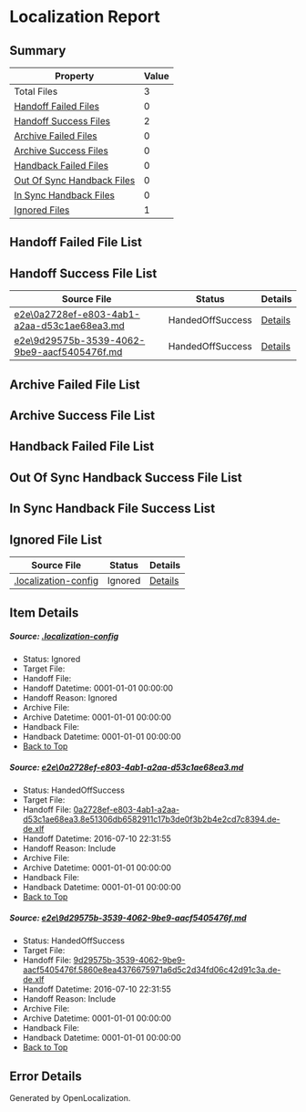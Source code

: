 # <a name='report-top'></a> Localization Report

## Summary
 Property | Value 
 -------- | ----- 
 Total Files | 3
[ Handoff Failed Files ](#handoff-failed-list)| 0
[ Handoff Success Files ](#handoff-success-list)| 2
[ Archive Failed Files ](#archive-failed-list)| 0
[ Archive Success Files ](#archive-success-list)| 0
[ Handback Failed Files ](#handback-failed-list)| 0
[ Out Of Sync Handback Files ](#outofsync-handback-success-list)| 0
[ In Sync Handback Files ](#insync-handback-success-list)| 0
[ Ignored Files ](#ignored-list)| 1

## <a name='handoff-failed-list'></a> Handoff Failed File List

## <a name='handoff-success-list'></a> Handoff Success File List
 Source File | Status | Details 
 ----------- | ------ | ------- 
 [e2e\0a2728ef-e803-4ab1-a2aa-d53c1ae68ea3.md](https://github.com/OpenLocalizationTestOrg/oltest/blob/4dc7d627a39bdb2b84212f69f4f9ad94e9fc006c/e2e/0a2728ef-e803-4ab1-a2aa-d53c1ae68ea3.md) | HandedOffSuccess | [Details](#62d9fdc29b60804bed5d320324b8be1f1daf5c671)
 [e2e\9d29575b-3539-4062-9be9-aacf5405476f.md](https://github.com/OpenLocalizationTestOrg/oltest/blob/4dc7d627a39bdb2b84212f69f4f9ad94e9fc006c/e2e/9d29575b-3539-4062-9be9-aacf5405476f.md) | HandedOffSuccess | [Details](#98cbe012b78cb381615f87087b251b6f47cc753a2)

## <a name='archive-failed-list'></a> Archive Failed File List

## <a name='archive-success-list'></a> Archive Success File List

## <a name='handback-failed-list'></a> Handback Failed File List

## <a name='outofsync-handback-success-list'></a> Out Of Sync Handback Success File List

## <a name='insync-handback-success-list'></a> In Sync Handback File Success List

## <a name='ignored-list'></a> Ignored File List
 Source File | Status | Details 
 ----------- | ------ | ------- 
 [.localization-config](https://github.com/OpenLocalizationTestOrg/oltest/blob/4dc7d627a39bdb2b84212f69f4f9ad94e9fc006c/.localization-config) | Ignored | [Details](#3d4f252ac210baf56311d7e97dcc2db10974dbd20)

## Item Details
##### <a name='3d4f252ac210baf56311d7e97dcc2db10974dbd20'></a> Source: [.localization-config](https://github.com/OpenLocalizationTestOrg/oltest/blob/4dc7d627a39bdb2b84212f69f4f9ad94e9fc006c/.localization-config)
* Status: Ignored
* Target File: 
* Handoff File: 
* Handoff Datetime: 0001-01-01 00:00:00
* Handoff Reason: Ignored
* Archive File: 
* Archive Datetime: 0001-01-01 00:00:00
* Handback File: 
* Handback Datetime: 0001-01-01 00:00:00
* [Back to Top](#report-top)

##### <a name='62d9fdc29b60804bed5d320324b8be1f1daf5c671'></a> Source: [e2e\0a2728ef-e803-4ab1-a2aa-d53c1ae68ea3.md](https://github.com/OpenLocalizationTestOrg/oltest/blob/4dc7d627a39bdb2b84212f69f4f9ad94e9fc006c/e2e/0a2728ef-e803-4ab1-a2aa-d53c1ae68ea3.md)
* Status: HandedOffSuccess
* Target File: 
* Handoff File: [0a2728ef-e803-4ab1-a2aa-d53c1ae68ea3.8e51306db6582911c17b3de0f3b2b4e2cd7c8394.de-de.xlf](https://github.com/OpenLocalizationTestOrg/olhandoff-e2e/blob/86523860c66448b8fbab6fe3e6abd0085ac2b226/ol-handoff/OpenLocalizationTestOrg/oltest-dede-fly/ci/ht/0a2728ef-e803-4ab1-a2aa-d53c1ae68ea3.8e51306db6582911c17b3de0f3b2b4e2cd7c8394.de-de.xlf)
* Handoff Datetime: 2016-07-10 22:31:55
* Handoff Reason: Include
* Archive File: 
* Archive Datetime: 0001-01-01 00:00:00
* Handback File: 
* Handback Datetime: 0001-01-01 00:00:00
* [Back to Top](#report-top)

##### <a name='98cbe012b78cb381615f87087b251b6f47cc753a2'></a> Source: [e2e\9d29575b-3539-4062-9be9-aacf5405476f.md](https://github.com/OpenLocalizationTestOrg/oltest/blob/4dc7d627a39bdb2b84212f69f4f9ad94e9fc006c/e2e/9d29575b-3539-4062-9be9-aacf5405476f.md)
* Status: HandedOffSuccess
* Target File: 
* Handoff File: [9d29575b-3539-4062-9be9-aacf5405476f.5860e8ea4376675971a6d5c2d34fd06c42d91c3a.de-de.xlf](https://github.com/OpenLocalizationTestOrg/olhandoff-e2e/blob/86523860c66448b8fbab6fe3e6abd0085ac2b226/ol-handoff/OpenLocalizationTestOrg/oltest-dede-fly/ci/ht/9d29575b-3539-4062-9be9-aacf5405476f.5860e8ea4376675971a6d5c2d34fd06c42d91c3a.de-de.xlf)
* Handoff Datetime: 2016-07-10 22:31:55
* Handoff Reason: Include
* Archive File: 
* Archive Datetime: 0001-01-01 00:00:00
* Handback File: 
* Handback Datetime: 0001-01-01 00:00:00
* [Back to Top](#report-top)


## Error Details

Generated by OpenLocalization.
